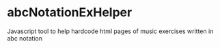 # abcNotationExHelper
Javascript tool to help hardcode html pages of music exercises written in abc notation
